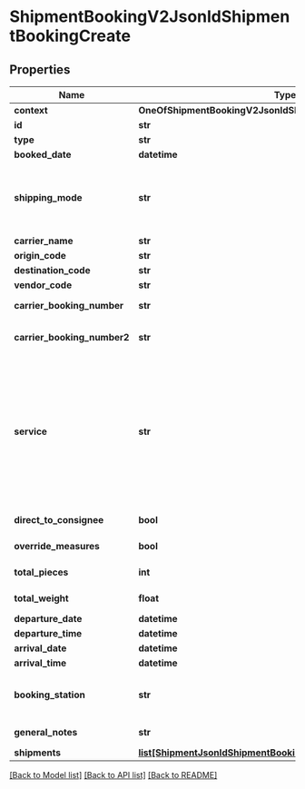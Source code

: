# ShipmentBookingV2JsonldShipmentBookingCreate

## Properties
Name | Type | Description | Notes
------------ | ------------- | ------------- | -------------
**context** | **OneOfShipmentBookingV2JsonldShipmentBookingCreateContext** |  | [optional] 
**id** | **str** |  | [optional] 
**type** | **str** |  | [optional] 
**booked_date** | **datetime** |  | [optional] 
**shipping_mode** | **str** |           [DA] Domestic-Air,          [IA] International-Air,          [O] Ocean,          [T] Domestic/International Truck,          [TLN] Team Line Haul       | [default to '[T] Domestic/International Truck']
**carrier_name** | **str** |  | [optional] 
**origin_code** | **str** |  | [optional] 
**destination_code** | **str** |  | [optional] 
**vendor_code** | **str** |  | [optional] 
**carrier_booking_number** | **str** | Carrier master bill or booking number | [optional] 
**carrier_booking_number2** | **str** | Secondary carrier master bill or booking number | [optional] 
**service** | **str** |           [S] Standard,          [X] Express,          [F] Road Feeder,          [N] Over the Counter,          [W] Weekend,          [T] Truck/Line Haul,          [E] Economy,          [H] Hot Shot,          [K] Full Truck Load,          [L] Less Than Truck Load,          [U] Exclusive Use,          [R] Live Recovery,          [C] Local       | [default to '[S] Standard']
**direct_to_consignee** | **bool** | Ship direct to consignee | [optional] 
**override_measures** | **bool** | Override Pieces/Weight/Volume | [optional] 
**total_pieces** | **int** | Total number of pieces | [optional] 
**total_weight** | **float** | Total weight of all shipments | [optional] 
**departure_date** | **datetime** |  | [optional] 
**departure_time** | **datetime** |  | [optional] 
**arrival_date** | **datetime** |  | [optional] 
**arrival_time** | **datetime** |  | [optional] 
**booking_station** | **str** | The booking station or airport code.  Generally speaking it will be airport code | [optional] 
**general_notes** | **str** | General notes for the booking | [optional] 
**shipments** | [**list[ShipmentJsonldShipmentBookingCreate]**](ShipmentJsonldShipmentBookingCreate.md) | Shipments | 

[[Back to Model list]](../README.md#documentation-for-models) [[Back to API list]](../README.md#documentation-for-api-endpoints) [[Back to README]](../README.md)

